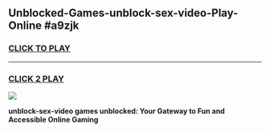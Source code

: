 
## Unblocked-Games-unblock-sex-video-Play-Online #a9zjk
<h3>
<a href="https://news.freeplayer.one?title=unblock-sex-video&ref=3">CLICK TO PLAY</a></h3>
<hr>

<h3>
<a href="https://news.freeplayer.one?title=unblock-sex-video&ref=3">CLICK 2 PLAY</a>
  
</h3>

<a href="https://news.freeplayer.one?title=unblock-sex-video&ref=3"><img src="https://clearcache.store/games.png"></a>


**unblock-sex-video games unblocked: Your Gateway to Fun and Accessible Online Gaming**
